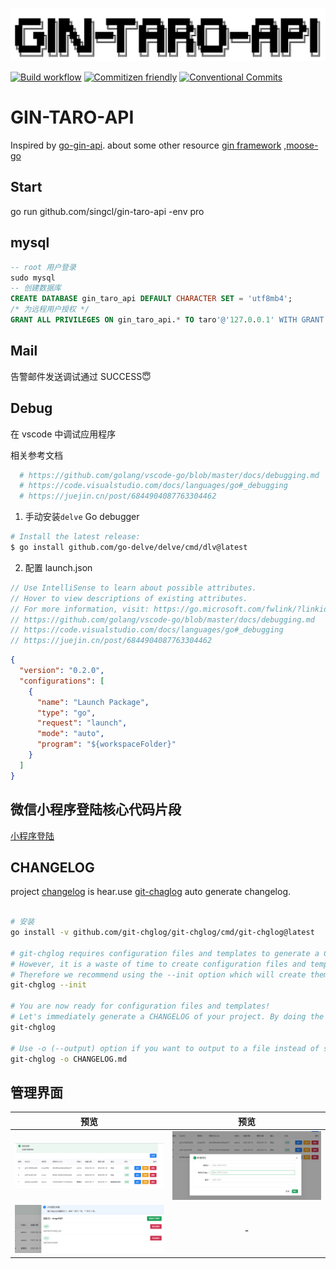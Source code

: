 ![gin-taro-api](./imgs/20220609102431.jpg)

[![Build workflow](https://github.com/singcl/gin-taro-api/actions/workflows/build.yml/badge.svg)](https://docs.github.com/cn/actions/monitoring-and-troubleshooting-workflows/adding-a-workflow-status-badge)
[![Commitizen friendly](https://img.shields.io/badge/commitizen-friendly-brightgreen.svg)](http://commitizen.github.io/cz-cli/)
[![Conventional Commits](https://img.shields.io/badge/Conventional%20Commits-1.0.0-%23FE5196?logo=conventionalcommits&logoColor=white)](https://conventionalcommits.org)

# GIN-TARO-API

Inspired by [go-gin-api](https://github.com/xinliangnote/go-gin-api). about some other resource [gin framework](https://gin-gonic.com/zh-cn/docs/quickstart/)
,[moose-go](https://gitee.com/shizidada/moose-go)

## Start

go run github.com/singcl/gin-taro-api -env pro

## mysql

```sql
-- root 用户登录
sudo mysql
-- 创建数据库
CREATE DATABASE gin_taro_api DEFAULT CHARACTER SET = 'utf8mb4';
/* 为远程用户授权 */
GRANT ALL PRIVILEGES ON gin_taro_api.* TO taro'@'127.0.0.1' WITH GRANT OPTION;
```

## Mail

告警邮件发送调试通过 SUCCESS😇

## Debug

在 vscode 中调试应用程序

相关参考文档

```sh
  # https://github.com/golang/vscode-go/blob/master/docs/debugging.md
  # https://code.visualstudio.com/docs/languages/go#_debugging
  # https://juejin.cn/post/6844904087763304462
```

1. 手动安装`delve` Go debugger

```sh
# Install the latest release:
$ go install github.com/go-delve/delve/cmd/dlv@latest

```

2. 配置 launch.json

```js
// Use IntelliSense to learn about possible attributes.
// Hover to view descriptions of existing attributes.
// For more information, visit: https://go.microsoft.com/fwlink/?linkid=830387
// https://github.com/golang/vscode-go/blob/master/docs/debugging.md
// https://code.visualstudio.com/docs/languages/go#_debugging
// https://juejin.cn/post/6844904087763304462
```

```json
{
  "version": "0.2.0",
  "configurations": [
    {
      "name": "Launch Package",
      "type": "go",
      "request": "launch",
      "mode": "auto",
      "program": "${workspaceFolder}"
    }
  ]
}
```

## 微信小程序登陆核心代码片段

[小程序登陆](./Wx.md)

## CHANGELOG

project [changelog](./CHANGELOG.md) is hear.use [git-chaglog](https://github.com/git-chglog/git-chglog) auto generate changelog.

```sh

# 安装
go install -v github.com/git-chglog/git-chglog/cmd/git-chglog@latest

# git-chglog requires configuration files and templates to generate a CHANGELOG
# However, it is a waste of time to create configuration files and templates from scratch.
# Therefore we recommend using the --init option which will create them interactively 👍
git-chglog --init

# You are now ready for configuration files and templates!
# Let's immediately generate a CHANGELOG of your project. By doing the following simple command, Markdown for your CHANGELOG is displayed on stdout.
git-chglog

# Use -o (--output) option if you want to output to a file instead of stdout.
git-chglog -o CHANGELOG.md

```

## 管理界面

|                 预览                  |                预览                |
| :---------------------------------------: | :------------------------------------: |
|  ![授权列表](./imgs/authorized_list.png)  | ![新增授权](./imgs/authorized_add.png) |
| ![授权详情](./imgs/authorized_detail.png) |       -                                 |
